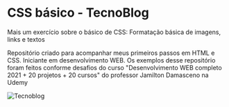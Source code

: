 # CSS básico - TecnoBlog
 
 Mais um exercício sobre o básico de CSS:
 Formatação básica de imagens, links e textos

 Repositório criado para acompanhar meus primeiros passos em HTML e CSS.
 Iniciante em desenvolvimento WEB.
 Os exemplos desse repositório foram feitos conforme desafios do curso "Desenvolvimento WEB completo 2021 + 20 projetos + 20 cursos" do professor Jamilton Damasceno na Udemy
 
 ![Tecnoblog](https://user-images.githubusercontent.com/83739628/125869029-7fab4c5e-80b4-45da-8d1a-5936ffe733ec.png)
